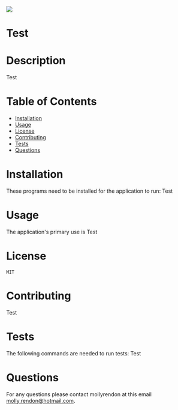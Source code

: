 
  <img src="https://img.shields.io/github/license/mollyrendon/Test">

  
  # Test
  
  # Description  
  Test

  # Table of Contents
  * [Installation](#installation)
  * [Usage](#usage)
  * [License](#license)
  * [Contributing](#contributing)
  * [Tests](#tests)
  * [Questions](#questions)

  # Installation
  These programs need to be installed for the application to run: 
  Test

  # Usage
  The application's primary use is 
  Test

  # License 
    MIT
  

  # Contributing  
  Test

  # Tests
  The following commands are needed to run tests: 
  Test

  # Questions
  For any questions please contact mollyrendon at this email molly.rendon@hotmail.com.

